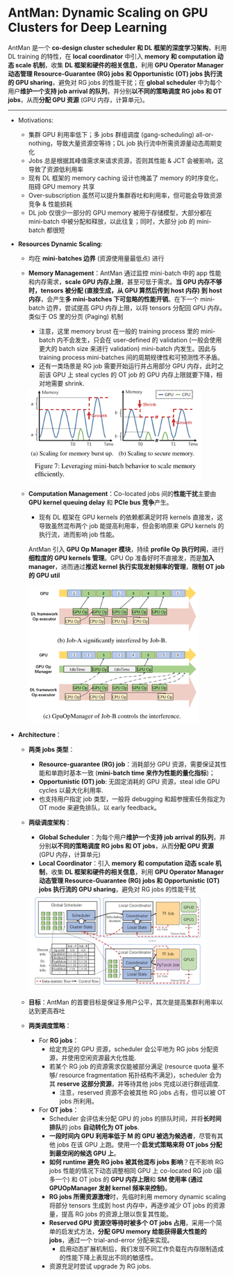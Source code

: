 # AntMan: Dynamic Scaling on GPU Clusters for Deep Learning

AntMan 是一个 **co-design cluster scheduler 和 DL 框架的深度学习架构**，利用 DL training 的特性，在 **local coordinator** 中引入 **memory 和 computation 动态 scale 机制**，收集 **DL 框架和硬件的相关信息**，利用 **GPU Operator Manager 动态管理 Resource-Guarantee (RG) jobs 和 Opportunistic (OT) jobs 执行流的 GPU sharing**，避免对 RG jobs 的性能干扰；在 **global scheduler** 中为每个用户**维护一个支持 job arrival 的队列**，并分别**以不同的策略调度 RG jobs 和 OT jobs**，从而**分配 GPU 资源** (GPU 内存，计算单元)。

--------

- Motivations: 

    - 集群 GPU 利用率低下；多 jobs 群组调度 (gang-scheduling) all-or-nothing，导致大量资源空等待；DL job 执行流中所需资源量动态周期变化
    - Jobs 总是根据其峰值需求来请求资源，否则其性能 & JCT 会被影响，这导致了资源低利用率
    - 现有 DL 框架的 memory caching 设计也掩盖了 memory 的时序变化，阻碍 GPU memory 共享
    - Over-subscription 虽然可以提升集群吞吐和利用率，但可能会导致资源竞争 & 性能损耗
    - DL job 仅很少一部分的 GPU memory 被用于存储模型，大部分都在 mini-batch 中被分配和释放，以此往复；同时，大部分 job 的 mini-batch 都很短

- **Resources Dynamic Scaling**: 

    - 均在 **mini-batches 边界** (资源使用量最低点) 进行

    - **Memory Management**：AntMan 通过监控 mini-batch 中的 app 性能和内存需求，**scale GPU 内存上限**，甚至可低于需求。**当 GPU 内存不够时，tensors 被分配 (直接生成，从 GPU 算然后传到 host 内存) 到 host 内存**，会产生**多 mini-batches 下可忽略的性能开销**。在下一个 mini-batch 边界，尝试提高 GPU 内存上限，以将 tensors 分配回 GPU 内存。类似于 OS 里的分页 (Paging) 机制

        - 注意，这里 memory brust 在一般的 training process 里的 mini-batch 内不会发生，只会在 user-defined 的 validation (一般会使用更大的 batch size 来进行 validation) mini-batch 内发生。因此与 training process mini-batches 间的周期规律性和可预测性不矛盾。
        - 还有一类场景是 RG job 需要开始运行并占用部分 GPU 内存，此时之前该 GPU 上 steal cycles 的 OT job 的 GPU 内存上限就要下降，相对地需要 shrink.

        <img src="./figures/memory_scale.png" alt="avatar" style="zoom:40%;" />

    - **Computation Management**：Co-located jobs 间的**性能干扰**主要由 **GPU kernel queuing delay** 和 **PCIe bus 竞争**产生。

        - 现有 DL 框架在 GPU kernels 的依赖都满足时将 kernels 直接发，这导致虽然混布两个 job 能提高利用率，但会影响原来 GPU kernels 的执行流，进而影响 job 性能。

        AntMan 引入 **GPU Op Manager 模块**，持续 **profile Op 执行时间**，进行**细粒度的 GPU kernels 管理**。GPU Op 准备好时不直接发，而是**加入 manager**，进而通过**推迟 kernel 执行实现发射频率的管理**，**限制  OT job 的 GPU util**

        <img src="./figures/GPU_OP_Manager.png" alt="avatar " style="zoom:40%;" />

- **Architecture**：

    - **两类 jobs 类型**：

        - **Resource-guarantee (RG) job**：消耗部分 GPU 资源，需要保证其性能和单跑时基本一致 (**mini-batch time 来作为性能的量化指标**)；
        - **Opportunistic (OT) job**: 无固定消耗的 GPU 资源，steal idle GPU cycles 以最大化利用率.
        - 也支持用户指定 job 类型，一般将 debugging 和超参搜索任务指定为 OT mode 来避免排队，以 early feedback。

    - **两级调度架构**：

        - **Global Scheduler**：为每个用户**维护一个支持 job arrival 的队列**，并分别**以不同的策略调度 RG jobs 和 OT jobs**，从而**分配 GPU 资源** (GPU 内存，计算单元)
        - **Local Coordinator**：引入 **memory 和 computation 动态 scale 机制**，收集 **DL 框架和硬件的相关信息**，利用 **GPU Operator Manager 动态管理 Resource-Guarantee (RG) jobs 和 Opportunistic (OT) jobs 执行流的 GPU sharing**，避免对 RG jobs 的性能干扰

        <img src="./figures/arch.png" alt="avatar" style="zoom:40%;" />

    - **目标**：AntMan 的首要目标是保证多用户公平，其次是提高集群利用率以达到更高吞吐

    - **两类调度策略**：

        - For **RG jobs**：
            - 给定充足的 GPU 资源，scheduler 会公平地为 RG jobs 分配资源，并使用空闲资源最大化性能.
            - 若某个 RG job 的资源需求仅能被部分满足 (resource quota 量不够/ resource fragmentation 拓扑结构不满足)，scheduler 会为其 **reserve 这部分资源**，并等待其他 jobs 完成以进行群组调度. 
                - 注意，reserved 资源不会被其他 RG jobs 占有，但可以被 OT jobs 所利用。
        - For **OT jobs**：
            - Scheduler 会评估未分配 GPU 的 jobs 的排队时间，并将**长时间排队**的 jobs **自动转化为 OT jobs**.
            - **一段时间内 GPU 利用率低于 M 的 GPU 被选为候选者**，尽管有其他 jobs 在该 GPU 上跑。使用一个**启发式策略来将 OT jobs 分配到最空闲的候选 GPU 上**。
            - **如何 runtime 避免 RG jobs 被其他混布 jobs 影响**？在不影响 RG jobs 性能的情况下动态调整相同 GPU 上 co-located RG job (最多一个) 和 OT jobs 的 **GPU 内存上限**和 **SM 使用率 (通过 GPUOpManager 发射 kernel 频率来控制)**。
            - **RG jobs 所需资源激增**时，先临时利用 memory dynamic scaling 将部分 tensors 生成到 host 内存中，再逐步减少 OT jobs 的资源量，提高 RG jobs 的资源上限以恢复其性能。
            - **Reserved GPU 资源空等待时被多个 OT jobs 占用**，采用一个简单的启发式方法，**分配 GPU memory 给能获得最大性能的 jobs**，通过一个 trial-and-error 分配来实现。
                - 启用动态扩展机制后，我们发现不同工作负载在内存限制造成的性能下降上表现出不同的敏感性。
            - 资源充足时尝试 upgrade 为 RG jobs.

